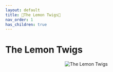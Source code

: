 ```yaml
---
layout: default  
title: 🍋The Lemon Twigs🍋  
nav_order: 1    
has_children: true     
---  
```


The Lemon Twigs
==============

<p align="center">
<img alt="The Lemon Twigs" src="https://github.com/januarythirtyfirst/TranslateSongs/blob/main/img/photoLemonTwigs3.jpg?raw=true"> 
</p> 
